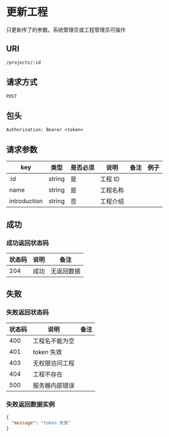 # 更新工程

只更新传了的参数。系统管理员或工程管理员可操作

## URI

```
/projects/:id
```

## 请求方式

```
POST
```

## 包头

```
Authorization: Bearer <token>
```

## 请求参数

| key | 类型 | 是否必须 | 说明 | 备注 | 例子 |
| --- | --- | --- | --- | --- | --- |
| :id | string | 是 | 工程 ID |  |  |
| name | string | 是 | 工程名称 |  |  |
| introduction | string | 否 | 工程介绍 |  |  |

## 成功

### 成功返回状态码

| 状态码 | 说明 | 备注 |
| --- | --- | --- |
| 204 | 成功 | 无返回数据 |

## 失败

### 失败返回状态码

| 状态码 | 说明 | 备注 |
| --- | --- | --- |
| 400 | 工程名不能为空 | |
| 401 | token 失效 |  |
| 403 | 无权限访问工程 |  |
| 404 | 工程不存在 |  |
| 500 | 服务器内部错误 |  |

### 失败返回数据实例

```json
{
  "message": "token 失效"
}
```
